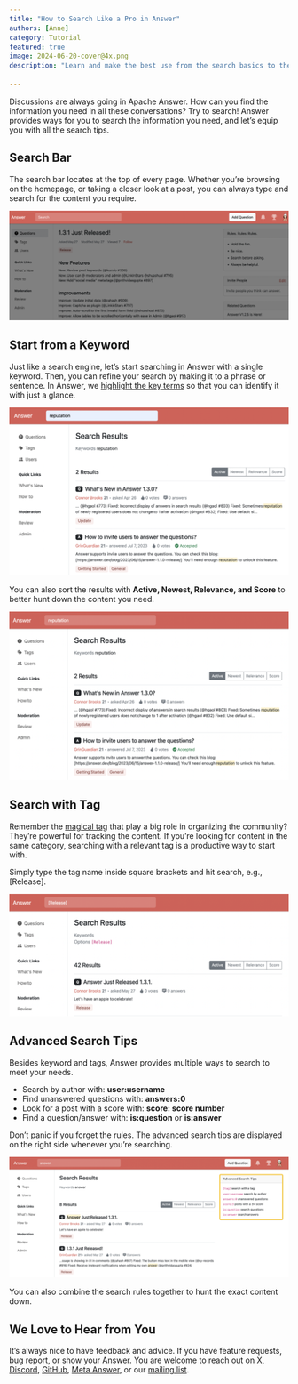 ```yaml
---
title: "How to Search Like a Pro in Answer"
authors: [Anne]
category: Tutorial
featured: true
image: 2024-06-20-cover@4x.png
description: "Learn and make the best use from the search basics to the advanced tips in Apache Answer."

---
```


Discussions are always going in Apache Answer. How can you find the information you need in all these conversations? Try to search! Answer provides ways for you to search the information you need, and let’s equip you with all the search tips.

## Search Bar
The search bar locates at the top of every page. Whether you’re browsing on the homepage, or taking a closer look at a post, you can always type and search for the content you require. 

![Search Bar in Answer Locates on the Top of Every Page](Search%20Bar.png)

## Start from a Keyword
Just like a search engine, let’s start searching in Answer with a single keyword. Then, you can refine your search by making it to a phrase or sentence. In Answer, we [highlight the key terms](https://answer.apache.org/blog/2024/04/26/what-is-new-in-apache-answer-1.3.0/#fine-tunings-youll-love) so that you can identify it with just a glance. 

![Search with Keyword in Answer](search%20with%20keyword.png)

You can also sort the results with **Active, Newest, Relevance, and Score** to better hunt down the content you need.

![Sort Search Results](sort%20search%20results.png)


## Search with Tag
Remember the [magical tag](https://answer.apache.org/blog/2023/07/05/how-to-build-a-help-center-with-your-users-and-answer#03-organize-categories-with-tags) that play a big role in organizing the community? They’re powerful for tracking the content. If you’re looking for content in the same category, searching with a relevant tag is a productive way to start with. 

Simply type the tag name inside square brackets and hit search, e.g., [Release]. 

![Search with Tag in Answer](search%20with%20tags.png)

## Advanced Search Tips
Besides keyword and tags, Answer provides multiple ways to search to meet your needs.
* Search by author with: **user:username**
* Find unanswered questions with: **answers:0**
* Look for a post with a score with: **score: score number**
* Find a question/answer with: **is:question** or **is:answer**

Don’t panic if you forget the rules. The advanced search tips are displayed on the right side whenever you’re searching.

![Advanced Search Tips at the Right Side of the Searching Page](Advanced%20Search%20Tips.png)

You can also combine the search rules together to hunt the exact content down.

## We Love to Hear from You
It’s always nice to have feedback and advice. If you have feature requests, bug report, or show your Answer. You are welcome to reach out on [X](https://twitter.com/answerdev), [Discord](https://discord.gg/a6PZZbfnFx), [GitHub](https://github.com/apache/incubator-answer), [Meta Answer](https://meta.answer.dev/), or our [mailing list](https://answer.apache.org/community/support).